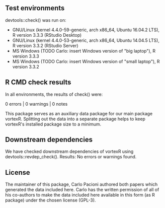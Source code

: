 ## Test environments
devtools::check() was run on:

* GNU/Linux (kernel 4.4.0-59-generic, arch x86_64, Ubuntu 16.04.2 LTS),
  R version 3.3.3 (RStudio Desktop)
* GNU/Linux (kernel 4.4.0-53-generic, arch x86_64, Ubuntu 14.04.5 LTS),
  R version 3.3.2 (RStudio Server)
* MS Windows (TODO Carlo: insert Windows version of "big laptop"), R version 3.3.3
* MS Windows (TODO Carlo: insert Windows version of "small laptop"), R version 3.3.2

## R CMD check results
In all environments, the results of check() were:

0 errors | 0 warnings | 0 notes

This package serves as an auxiliary data package for our main package vortexR.
Splitting out the data into a separate package helps to keep vortexR's installed 
package size to a minimum.

## Downstream dependencies
We have checked downstream dependencies of vortexR using devtools::revdep_check().
Results: No errors or warnings found.

## License
The maintainer of this package, Carlo Pacioni authored both papers which generated
the data included here. Carlo has the written permission of all of his co-authors 
to make the data included here available in this form (as R package) under the 
chosen license (GPL-3).
